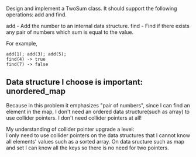 Design and implement a TwoSum class. It should support the following operations: add and find.

add - Add the number to an internal data structure.
find - Find if there exists any pair of numbers which sum is equal to the value.

For example,

	add(1); add(3); add(5);
	find(4) -> true
	find(7) -> false

## Data structure I choose is important: unordered_map

Because in this problem it emphasizes "pair of numbers", since I can find an element in the map, I don't need an ordered data structure(such as array) to use collider pointers. I don't need collider pointers at all!

My understanding of collider pointer upgrade a level:  
I only need to use collider pointers on the data structures that I cannot know all elements' values such as a sorted array. On data sructure such as map and set I can know all the keys so there is no need for two pointers.